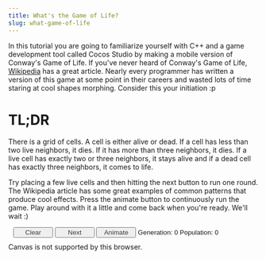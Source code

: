 ```yaml
---
title: What's the Game of Life?
slug: what-game-of-life
---
```


In this tutorial you are going to familiarize yourself with C++
and a game development tool called Cocos Studio by making a mobile
version of Conway's Game of Life. If you've never heard of Conway's Game
of Life,
[Wikipedia](http://en.wikipedia.org/wiki/Conway%27s_Game_of_Life) has a
great article. Nearly every programmer has written a version of this
game at some point in their careers and wasted lots of time staring at
cool shapes morphing. Consider this your initiation :p


TL;DR
=====

There is a grid of cells. A cell is either alive or dead. If a cell has
less than two live neighbors, it dies. If it has more than three
neighbors, it dies. If a live cell has exactly two or three neighbors,
it stays alive and if a dead cell has exactly three neighbors, it comes
to life.

Try placing a few live cells and then hitting the next button to run one
round. The Wikipedia article has some great examples of common patterns
that produce cool effects. Press the animate button to continuously run
the game. Play around with it a little and come back when you're ready.
We'll wait :)

<!--
 Original source code written by Ron de Jong, 20 Oct. 2011 at http://www.codeproject.com/Articles/271154/HTML5-Game-of-Multi-Life.
 Accessed September 4, 2012.
 Licensed under The Code Project Open License (CPOL): http://www.codeproject.com/info/cpol10.aspx.
 Latest version at date of access was CPOL version 1.02.

 Source code modified by Brian Chu for makegameswithus, inc.
 Canvas size made smaller
 Dropdown menu removed. Cells can only be magenta colored.
 -->

<style type="text/css">
select
{
    font-size: 10pt;
}
div#params
{
    font-size: 10pt;
    font-family: verdana, arial, sans-serif;
    margin: 10px;
}
canvas
{
    border-color: Gray;
    border-width: thin;
    position: absolute;
    top: 0px;
    left: 0px;
}
#canvas2
{
    background-color: #f5f5f5;
}
button
{
    width: 80px;
    color: #393939;
}

</style>

<script type="text/javascript" >
    function LifeTorus(size) {
        this.size = size;
        var count = size * size;
        this.torus = new Array(count);

        this.clear = function () {
            for (var i = 0; i < count; i++)
                this.torus[i] = 0;// 0 means empty for convenience and speed
        };

        // returns count of the number of neighbours of each kind
        this.getNeighbours = function (x, y) {
            var count = [0, 0, 0, 0, 0];
            // prev row
            count[this.get(x - 1, y - 1)]++;
            count[this.get(x, y - 1)]++;
            count[this.get(x + 1, y - 1)]++;

            // this row
            count[this.get(x - 1, y)]++;
            count[this.get(x + 1, y)]++;

            // next row
            count[this.get(x - 1, y + 1)]++;
            count[this.get(x, y + 1)]++;
            count[this.get(x + 1, y + 1)]++;

            return count;
        };

        this.get = function (x, y) {
            return this.torus[this.getIndex(x, y)];
        };

        this.set = function (x, y, value) {
            this.torus[this.getIndex(x, y)] = value;
        };

        // Treats the two dimensional arreay as a torus, i.e.
        // the top and bottom edges of the array are adjacent and the left and right edges
        // are adjacent.
        this.getIndex = function (x, y) {
            if (x < -1 || y < -1 || x > size || y > size)
                throw "Index out of bounds";
            if (x == -1)
                x = size - 1;
            else if (x == size)
                x = 0;
            if (y == -1)
                y = size - 1;
            else if (y == size)
                y = 0;
            return x + y * this.size;
        };

        this.clear();
    }

    function relMouseCoords(event) {
        var totalOffsetX = 0;
        var totalOffsetY = 0;
        var canvasX = 0;
        var canvasY = 0;
        var currentElement = this;

        do {
            totalOffsetX += currentElement.offsetLeft;
            totalOffsetY += currentElement.offsetTop;
        }
        while (currentElement = currentElement.offsetParent)

        canvasX = event.pageX - totalOffsetX;
        canvasY = event.pageY - totalOffsetY;

        return { x: canvasX, y: canvasY }
    }
    HTMLCanvasElement.prototype.relMouseCoords = relMouseCoords;
</script>

<div id='params'>
<button onclick="clearGame()">Clear</button>
<button onclick="advance()" >Next</button>
<button id="btnAnimate" onclick="animation()">Animate</button>
<span id="generation" style="width: 130">Generation: 0</span>
<span id="population" style="width: 130">Population: 0</span>
</div>

<div style="position:relative; height: 401px;">
<canvas id='canvas2' width='401' height='401' on></canvas> <!-- Lowest in Z-order - provides background -->
<canvas id='canvas1' width='401' height='401' on>Canvas is not supported by this browser.</canvas>
</div>

<script type="text/javascript" >

// Keep a torus for the current and next generation
var _size = 40;
var _cellSize = 10;
var _torus1 = new LifeTorus(_size);
var _torus2 = new LifeTorus(_size);
var _animate = false;
var _generation = 0;
var isMouseDown = false;

function clearGame() {
    _torus1.clear();
    _generation = 0;
    generation.textContent = "Generation: 0";
    render();
    updatePopulation();
}

function animation() {
    _animate = !_animate;
    if (_animate) {
        advance();
        btnAnimate.textContent = "Stop";
    } else {
        btnAnimate.textContent = "Animate";
    }
}

function advance() {
    // torus1 contains the current model, process into torus2 then swap the
    // references so torus1 refers to the next generation
    var _population = 0;
    for (var x = 0; x < _size; x++)
        for (var y = 0; y < _size; y++) {
            var neighbours = _torus1.getNeighbours(x, y);// dim 5 array
            var alive = 0;
            var kind = _torus1.get(x, y);
            if (kind > 0) {
                // its alive - it will stay alive if it has 2 or 3 neighbours
                var count = neighbours[kind];
                alive = (count == 2 || count == 3) ? kind : 0;
            }
            else {
                // Its dead but will be born if any "kind" has exactly 3 neighbours
                // This isn't "fair" but we use the first kind that has three neightbours
                for (kind = 1; kind <= 4 && alive == 0; kind++) {
                    if (neighbours[kind] == 3)
                        alive = kind;
                }
            }
            _torus2.set(x, y, alive);
            if (alive)
                _population++;
        }

    var temp = _torus1; // arrays are only references!
    _torus1 = _torus2;
    _torus2 = temp;
    render();
    generation.textContent = "Generation: " + String(++_generation);
    population.textContent = "Population: " + String(_population);
    if (_animate)
        setTimeout("advance()", 50);
}

function renderCanvas(canvas, size, torus) {
    // read from LifeTorus and write to canvas
    var context = canvas.getContext('2d');
    context.fillStyle = '#ff7f50';
    context.clearRect(0, 0, size * _cellSize, size * _cellSize);
    for (var x = 0; x < size; x++)
        for (var y = 0; y < size; y++) {
            var kind = _torus1.get(x, y) - 1;
            if (kind >= 0) {
                context.fillStyle = '#ff1493';
                context.fillRect(x * _cellSize, y * _cellSize, _cellSize, _cellSize);
            }
        }
}

function render() {
    renderCanvas(canvas1, _size, _torus1);
}

function drawGrid() {
    // Only ever called once!
    var context = canvas2.getContext('2d'); // canvas2 is the background canvas
    context.strokeStyle = '#808080';
    context.beginPath();
    for (var i = 0; i <= _size; i++) {
        // Draw vertical lines
        context.moveTo(i * _cellSize + 0.5, 0.5);
        context.lineTo(i * _cellSize + 0.5, _size * _cellSize);
        // Draw horizontal lines
        context.moveTo(0.5, i * _cellSize + 0.5);
        context.lineTo(_size * _cellSize, i * _cellSize + 0.5);
    }
    context.stroke();
}

drawGrid();

canvas1.onmousedown = function canvasMouseDown(ev) {
    isMouseDown = true;
    var x = ev.pageX - this.offsetLeft;
    var y = ev.pageY - this.offsetTop;
    var coords = this.relMouseCoords(ev);
    setPoint(coords.x, coords.y);
}

canvas1.onmouseup = function canvasMouseDown(ev) {
    isMouseDown = false;
}

canvas1.onmousemove = function canvasMouseDown(ev) {
    if (isMouseDown) {
        var coords = this.relMouseCoords(ev);
        setPoint(coords.x, coords.y);
    }
}

function setPoint(x, y) {
    // convert to torus coords
    var i = Math.floor(x / _cellSize);
    var j = Math.floor(y / _cellSize);

    // Which kind
    var kind = 1;

    _torus1.set(i, j, kind);
    render();
    updatePopulation();
}

function updatePopulation() {
    var _population = 0;
    for (var x = 0; x < _size; x++)
        for (var y = 0; y < _size; y++) {
            if (_torus1.get(x, y))
                _population++;
        }

    population.textContent = "Population: " + String(_population);
}
</script>
